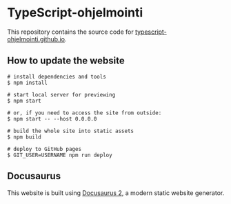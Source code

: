 # TypeScript-ohjelmointi

This repository contains the source code for [typescript-ohjelmointi.github.io](https://typescript-ohjelmointi.github.io).

## How to update the website

```
# install dependencies and tools
$ npm install

# start local server for previewing
$ npm start

# or, if you need to access the site from outside:
$ npm start -- --host 0.0.0.0

# build the whole site into static assets
$ npm build

# deploy to GitHub pages
$ GIT_USER=USERNAME npm run deploy
```

## Docusaurus

This website is built using [Docusaurus 2](https://docusaurus.io/), a modern static website generator.
